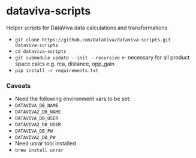 dataviva-scripts
================

Helper scripts for DataViva data calculations and transformations

* ```git clone https://github.com/DataViva/dataviva-scripts.git dataviva-scripts```
* ```cd dataviva-scripts```
* ```git submodule update --init --recursive``` <- necessary for all product space calcs e.g. rca, distance, opp_gain
* ```pip install -r requirements.txt ```

### Caveats
* Need the following environment vars to be set:
 * ```DATAVIVA_DB_NAME```
 * ```DATAVIVA2_DB_NAME```
 * ```DATAVIVA_DB_USER```
 * ```DATAVIVA2_DB_USER```
 * ```DATAVIVA_DB_PW```
 * ```DATAVIVA2_DB_PW```
* Need unrar tool installed
 * ```brew install unrar```

